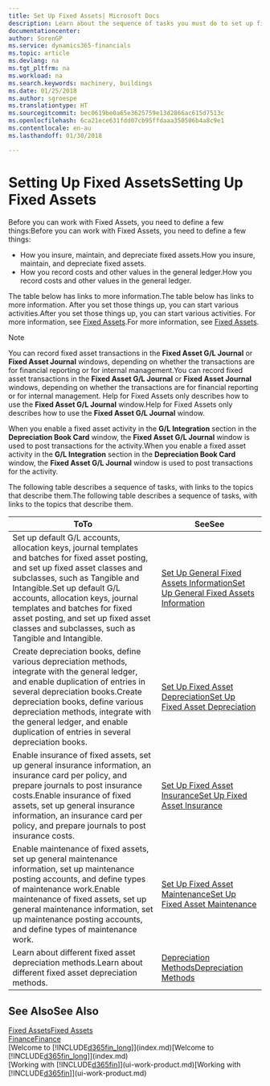 ```yaml
---
title: Set Up Fixed Assets| Microsoft Docs
description: Learn about the sequence of tasks you must do to set up fixed assets, such as machinery or buildings.
documentationcenter: 
author: SorenGP
ms.service: dynamics365-financials
ms.topic: article
ms.devlang: na
ms.tgt_pltfrm: na
ms.workload: na
ms.search.keywords: machinery, buildings
ms.date: 01/25/2018
ms.author: sgroespe
ms.translationtype: HT
ms.sourcegitcommit: bec0619be0a65e3625759e13d2866ac615d7513c
ms.openlocfilehash: 6ca21ece631fdd07cb95ffdaaa350506b4a8c9e1
ms.contentlocale: en-au
ms.lasthandoff: 01/30/2018

---
```

# <a name="setting-up-fixed-assets"></a><span data-ttu-id="e66b3-103">Setting Up Fixed Assets</span><span class="sxs-lookup"><span data-stu-id="e66b3-103">Setting Up Fixed Assets</span></span>
<span data-ttu-id="e66b3-104">Before you can work with Fixed Assets, you need to define a few things:</span><span class="sxs-lookup"><span data-stu-id="e66b3-104">Before you can work with Fixed Assets, you need to define a few things:</span></span>  

* <span data-ttu-id="e66b3-105">How you insure, maintain, and depreciate fixed assets.</span><span class="sxs-lookup"><span data-stu-id="e66b3-105">How you insure, maintain, and depreciate fixed assets.</span></span>  
* <span data-ttu-id="e66b3-106">How you record costs and other values in the general ledger.</span><span class="sxs-lookup"><span data-stu-id="e66b3-106">How you record costs and other values in the general ledger.</span></span>  

<span data-ttu-id="e66b3-107">The table below has links to more information.</span><span class="sxs-lookup"><span data-stu-id="e66b3-107">The table below has links to more information.</span></span> <span data-ttu-id="e66b3-108">After you set those things up, you can start various activities.</span><span class="sxs-lookup"><span data-stu-id="e66b3-108">After you set those things up, you can start various activities.</span></span> <span data-ttu-id="e66b3-109">For more information, see [Fixed Assets](fa-manage.md).</span><span class="sxs-lookup"><span data-stu-id="e66b3-109">For more information, see [Fixed Assets](fa-manage.md).</span></span>  

> [!NOTE]  
>   <span data-ttu-id="e66b3-110">You can record fixed asset transactions in the **Fixed Asset G/L Journal** or **Fixed Asset Journal** windows, depending on whether the transactions are for financial reporting or for internal management.</span><span class="sxs-lookup"><span data-stu-id="e66b3-110">You can record fixed asset transactions in the **Fixed Asset G/L Journal** or **Fixed Asset Journal** windows, depending on whether the transactions are for financial reporting or for internal management.</span></span> <span data-ttu-id="e66b3-111">Help for Fixed Assets only describes how to use the **Fixed Asset G/L Journal** window.</span><span class="sxs-lookup"><span data-stu-id="e66b3-111">Help for Fixed Assets only describes how to use the **Fixed Asset G/L Journal** window.</span></span>  

<span data-ttu-id="e66b3-112">When you enable a fixed asset activity in the **G/L Integration** section in the **Depreciation Book Card** window, the **Fixed Asset G/L Journal** window is used to post transactions for the activity.</span><span class="sxs-lookup"><span data-stu-id="e66b3-112">When you enable a fixed asset activity in the **G/L Integration** section in the **Depreciation Book Card** window, the **Fixed Asset G/L Journal** window is used to post transactions for the activity.</span></span>

<span data-ttu-id="e66b3-113">The following table describes a sequence of tasks, with links to the topics that describe them.</span><span class="sxs-lookup"><span data-stu-id="e66b3-113">The following table describes a sequence of tasks, with links to the topics that describe them.</span></span>  

| <span data-ttu-id="e66b3-114">To</span><span class="sxs-lookup"><span data-stu-id="e66b3-114">To</span></span> | <span data-ttu-id="e66b3-115">See</span><span class="sxs-lookup"><span data-stu-id="e66b3-115">See</span></span> |
| --- | --- |
| <span data-ttu-id="e66b3-116">Set up default G/L accounts, allocation keys, journal templates and batches for fixed asset posting, and set up fixed asset classes and subclasses, such as Tangible and Intangible.</span><span class="sxs-lookup"><span data-stu-id="e66b3-116">Set up default G/L accounts, allocation keys, journal templates and batches for fixed asset posting, and set up fixed asset classes and subclasses, such as Tangible and Intangible.</span></span> |[<span data-ttu-id="e66b3-117">Set Up General Fixed Assets Information</span><span class="sxs-lookup"><span data-stu-id="e66b3-117">Set Up General Fixed Assets Information</span></span>](fa-how-setup-general.md) |
| <span data-ttu-id="e66b3-118">Create depreciation books, define various depreciation methods, integrate with the general ledger, and enable duplication of entries in several depreciation books.</span><span class="sxs-lookup"><span data-stu-id="e66b3-118">Create depreciation books, define various depreciation methods, integrate with the general ledger, and enable duplication of entries in several depreciation books.</span></span> |[<span data-ttu-id="e66b3-119">Set Up Fixed Asset Depreciation</span><span class="sxs-lookup"><span data-stu-id="e66b3-119">Set Up Fixed Asset Depreciation</span></span>](fa-how-setup-depreciation.md) |
| <span data-ttu-id="e66b3-120">Enable insurance of fixed assets, set up general insurance information, an insurance card per policy, and prepare journals to post insurance costs.</span><span class="sxs-lookup"><span data-stu-id="e66b3-120">Enable insurance of fixed assets, set up general insurance information, an insurance card per policy, and prepare journals to post insurance costs.</span></span> |[<span data-ttu-id="e66b3-121">Set Up Fixed Asset Insurance</span><span class="sxs-lookup"><span data-stu-id="e66b3-121">Set Up Fixed Asset Insurance</span></span>](fa-how-setup-insurance.md) |
| <span data-ttu-id="e66b3-122">Enable maintenance of fixed assets, set up general maintenance information, set up maintenance posting accounts, and define types of maintenance work.</span><span class="sxs-lookup"><span data-stu-id="e66b3-122">Enable maintenance of fixed assets, set up general maintenance information, set up maintenance posting accounts, and define types of maintenance work.</span></span> |[<span data-ttu-id="e66b3-123">Set Up Fixed Asset Maintenance</span><span class="sxs-lookup"><span data-stu-id="e66b3-123">Set Up Fixed Asset Maintenance</span></span>](fa-how-setup-maintenance.md) |
| <span data-ttu-id="e66b3-124">Learn about different fixed asset depreciation methods.</span><span class="sxs-lookup"><span data-stu-id="e66b3-124">Learn about different fixed asset depreciation methods.</span></span> |[<span data-ttu-id="e66b3-125">Depreciation Methods</span><span class="sxs-lookup"><span data-stu-id="e66b3-125">Depreciation Methods</span></span>](fa-depreciation-methods.md) |

## <a name="see-also"></a><span data-ttu-id="e66b3-126">See Also</span><span class="sxs-lookup"><span data-stu-id="e66b3-126">See Also</span></span>
[<span data-ttu-id="e66b3-127">Fixed Assets</span><span class="sxs-lookup"><span data-stu-id="e66b3-127">Fixed Assets</span></span>](fa-manage.md)  
[<span data-ttu-id="e66b3-128">Finance</span><span class="sxs-lookup"><span data-stu-id="e66b3-128">Finance</span></span>](finance.md)  
<span data-ttu-id="e66b3-129">[Welcome to [!INCLUDE[d365fin_long](includes/d365fin_long_md.md)]](index.md)</span><span class="sxs-lookup"><span data-stu-id="e66b3-129">[Welcome to [!INCLUDE[d365fin_long](includes/d365fin_long_md.md)]](index.md)</span></span>  
<span data-ttu-id="e66b3-130">[Working with [!INCLUDE[d365fin](includes/d365fin_md.md)]](ui-work-product.md)</span><span class="sxs-lookup"><span data-stu-id="e66b3-130">[Working with [!INCLUDE[d365fin](includes/d365fin_md.md)]](ui-work-product.md)</span></span>


